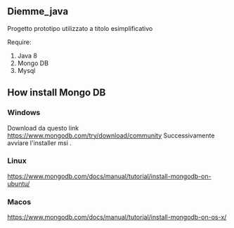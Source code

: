 ## Diemme_java
Progetto prototipo utilizzato a titolo esimplificativo

Require:
1. Java 8
2. Mongo DB
3. Mysql

## How install Mongo DB 

### Windows 
Download da questo link 
https://www.mongodb.com/try/download/community
Successivamente avviare l'installer msi .

### Linux
https://www.mongodb.com/docs/manual/tutorial/install-mongodb-on-ubuntu/

### Macos

https://www.mongodb.com/docs/manual/tutorial/install-mongodb-on-os-x/


